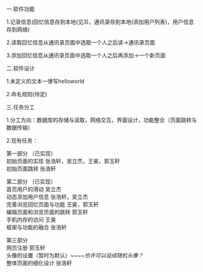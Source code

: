 一.软件功能

1.记录信息(回忆信息存到本地(见3)，通讯录存到本地(添加用户列表)，用户信息存到网络)

2.读取回忆信息从通讯录页面中选取一个人之后读->通讯录页面

3.添加回忆信息从通讯录页面中选取一个人之后再添加->一个新页面

二.软件设计

1.未定义的文本一律写helloworld

2.命名规则(待定)

三.任务分工

1.分工方向：数据库的存储与读取，网络交互，界面设计，功能整合（页面跳转与数据传输）

2.现有任务：

第一部分 （已实现）  
初始页面的实现  张浩轩，吴立杰，王昊，郭玉轩 \
初始页面跳转 张浩轩
         
第二部分 （已实现）  
首页用户的滑动 吴立杰 \
动态添加用户信息 张浩轩，吴立杰\
完善浏览回忆页面与功能 王昊，郭玉轩\
编辑页面和浏览页面的跳转 郭玉轩\
手机内存的访问 王昊  \
框架与功能的融合 张浩轩

第三部分\
网页注册 郭玉轩\
头像的设置（暂时为默认）~~~~_也许可以设成随机头像？_\
整体页面的细化设计 张浩轩
  
            
